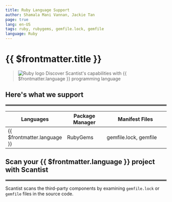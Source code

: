 ```yaml
---
title: Ruby Language Support
author: Shamala Mani Vannan, Jackie Tan
page: true
lang: en-US
tags: ruby, rubygems, gemfile.lock, gemfile
language: Ruby
---
```

<ClientOnly>

# {{ $frontmatter.title }}

>![Ruby logo](/images/Language-and-File-Support/Ruby.png) Discover Scantist's capabilities with {{ $frontmatter.language }} programming language 

## Here's what we support 

<hr style="border:2px solid gray" />

<table>
    <thead>
        <th>Languages</th>
        <th>Package Manager</th>
        <th>Manifest Files</th>
    </thead>
    <tbody>
        <tr>
            <td>{{ $frontmatter.language }}</td>
            <td width="33.33%">RubyGems</td>
            <td width="100%">gemfile.lock, gemfile</td>
        </tr>
    </tbody>
</table>

## Scan your {{ $frontmatter.language }} project with Scantist 

<hr style="border:2px solid gray" />

Scantist scans the third-party components by examining `gemfile.lock` or `gemfile` files in the source code. 

<!--@include: ../../parts/maximize-results.md-->

</ClientOnly>